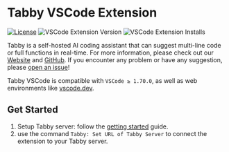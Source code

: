 # Tabby VSCode Extension

[![License](https://img.shields.io/badge/License-Apache_2.0-blue.svg)](https://opensource.org/licenses/Apache-2.0)
![VSCode Extension Version](https://img.shields.io/visual-studio-marketplace/v/TabbyML.vscode-tabby)
![VSCode Extension Installs](https://img.shields.io/visual-studio-marketplace/i/TabbyML.vscode-tabby)

Tabby is a self-hosted AI coding assistant that can suggest multi-line code or full functions in real-time. For more information, please check out our [Website](https://tabbyml.com/) and [GitHub](https://github.com/TabbyML/tabby).
If you encounter any problem or have any suggestion, please [open an issue](https://github.com/TabbyML/tabby/issues/new)!


Tabby VSCode is compatible with `VSCode ≥ 1.70.0`, as well as web environments like [vscode.dev](https://vscode.dev).

## Get Started

1. Setup Tabby server: follow the [getting started](https://github.com/TabbyML/tabby#get-started) guide.
2. use the command `Tabby: Set URL of Tabby Server` to connect the extension to your Tabby server.
